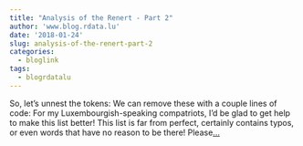 ```yaml
---
title: "Analysis of the Renert - Part 2"
author: 'www.blog.rdata.lu'
date: '2018-01-24'
slug: analysis-of-the-renert-part-2
categories:
  - bloglink
tags:
  - blogrdatalu
---
```


So, let’s unnest the tokens: We can remove these with a couple lines of code: For my Luxembourgish-speaking compatriots, I’d be glad to get help to make this list better! This list is far from perfect, certainly contains typos, or even words that have no reason to be there! Please[... <i class="fas fa-external-link-alt"></i>](http://www.blog.rdata.lu/post/2018-01-24-analysis-of-the-renert-part-2/)

